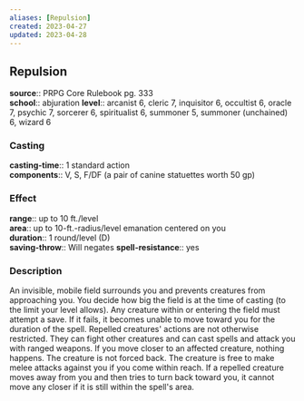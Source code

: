 ```yaml
---
aliases: [Repulsion]
created: 2023-04-27
updated: 2023-04-28
---
```


## Repulsion

**source**:: PRPG Core Rulebook pg. 333  
**school**:: abjuration
**level**:: arcanist 6, cleric 7, inquisitor 6, occultist 6, oracle 7, psychic 7, sorcerer 6, spiritualist 6, summoner 5, summoner (unchained) 6, wizard 6

### Casting

**casting-time**:: 1 standard action  
**components**:: V, S, F/DF (a pair of canine statuettes worth 50 gp)

### Effect

**range**:: up to 10 ft./level  
**area**:: up to 10-ft.-radius/level emanation centered on you  
**duration**:: 1 round/level (D)  
**saving-throw**:: Will negates
**spell-resistance**:: yes

### Description

An invisible, mobile field surrounds you and prevents creatures from approaching you. You decide how big the field is at the time of casting (to the limit your level allows). Any creature within or entering the field must attempt a save. If it fails, it becomes unable to move toward you for the duration of the spell. Repelled creatures' actions are not otherwise restricted. They can fight other creatures and can cast spells and attack you with ranged weapons. If you move closer to an affected creature, nothing happens. The creature is not forced back. The creature is free to make melee attacks against you if you come within reach. If a repelled creature moves away from you and then tries to turn back toward you, it cannot move any closer if it is still within the spell's area.
